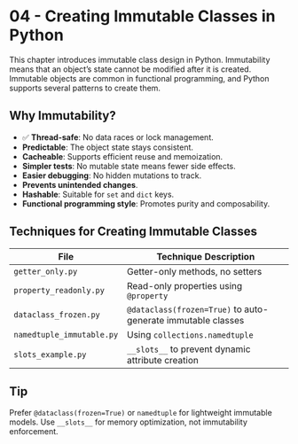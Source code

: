 # 04 - Creating Immutable Classes in Python

This chapter introduces immutable class design in Python. Immutability means that an object’s state cannot be modified after it is created. Immutable objects are common in functional programming, and Python supports several patterns to create them.

## Why Immutability?

- ✅ **Thread-safe**: No data races or lock management.
- **Predictable**: The object state stays consistent.
- **Cacheable**: Supports efficient reuse and memoization.
- **Simpler tests**: No mutable state means fewer side effects.
- **Easier debugging**: No hidden mutations to track.
- **Prevents unintended changes**.
- **Hashable**: Suitable for `set` and `dict` keys.
- **Functional programming style**: Promotes purity and composability.

## Techniques for Creating Immutable Classes

| File                      | Technique Description                                        |
| ------------------------- | ------------------------------------------------------------ |
| `getter_only.py`          | Getter-only methods, no setters                              |
| `property_readonly.py`    | Read-only properties using `@property`                       |
| `dataclass_frozen.py`     | `@dataclass(frozen=True)` to auto-generate immutable classes |
| `namedtuple_immutable.py` | Using `collections.namedtuple`                               |
| `slots_example.py`        | `__slots__` to prevent dynamic attribute creation            |

## Tip

Prefer `@dataclass(frozen=True)` or `namedtuple` for lightweight immutable models. Use `__slots__` for memory optimization, not immutability enforcement.
